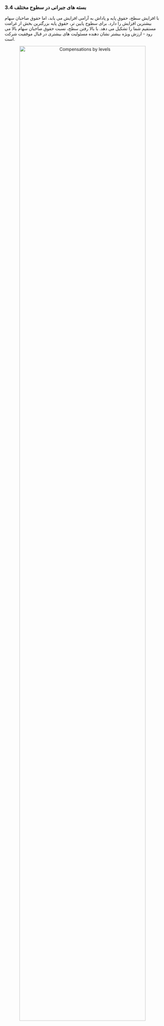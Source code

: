 ### 3.4 بسته های جبرانی در سطوح مختلف

با افزایش سطح، حقوق پایه و پاداش به آرامی افزایش می یابد، اما حقوق صاحبان سهام بیشترین افزایش را دارد. برای سطوح پایین تر، حقوق پایه بزرگترین بخش از غرامت مستقیم شما را تشکیل می دهد. با بالا رفتن سطح، نسبت حقوق صاحبان سهام بالا می رود - ارزش ویژه بیشتر نشان دهنده مسئولیت های بیشتری در قبال موفقیت شرکت است.


<center>
	<img src="images/image12.png" width="90%" alt="Compensations by levels" title="image_tooltip">
</center>